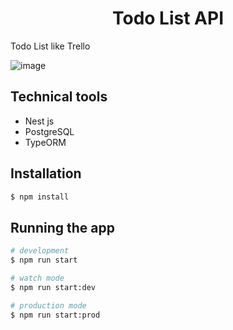 <h1 align="center">Todo List API</h1>

Todo List like Trello  

![image](https://github.com/Raiver103/TodoList/assets/80199038/2a435bee-237b-4c84-adbe-9b4750e3bc06) 

## Technical tools
* Nest js
* PostgreSQL
* TypeORM

## Installation

```bash
$ npm install
```

## Running the app

```bash
# development
$ npm run start

# watch mode
$ npm run start:dev

# production mode
$ npm run start:prod
```
